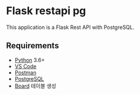 # Flask restapi pg
This application is a Flask Rest API with PostgreSQL.

## Requirements
- [Python](https://www.python.org/downloads/) 3.6+
- [VS Code](https://code.visualstudio.com/download)
- [Postman](https://www.postman.com/downloads/)
- [PostgreSQL](https://www.postgresql.org/download/)
- [Board](https://github.com/junglestory/junglestory-boilerplate/blob/main/sql/board.sql) 테이블 생성
